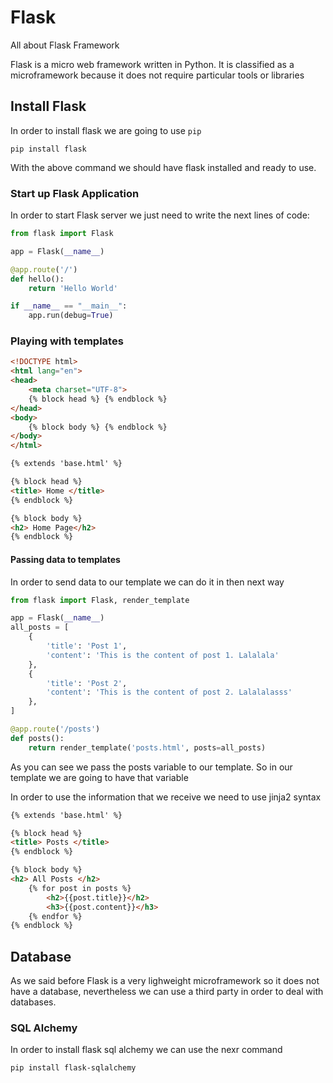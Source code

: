 # Flask

All about Flask Framework

Flask is a micro web framework written in Python. It is classified as a 
microframework because it does not require particular tools or libraries


## Install Flask

In order to install flask we are going to use ```pip```

```shell
pip install flask
```

With the above command we should have flask installed and ready to use.


### Start up Flask Application

In order to start Flask server we just need to write the next lines of code:

```python
from flask import Flask

app = Flask(__name__)

@app.route('/')
def hello():
    return 'Hello World'

if __name__ == "__main__":
    app.run(debug=True)
```

### Playing with templates

```html
<!DOCTYPE html>
<html lang="en">
<head>
    <meta charset="UTF-8">
    {% block head %} {% endblock %}
</head>
<body>
    {% block body %} {% endblock %}
</body>
</html>
```


```html
{% extends 'base.html' %}

{% block head %}
<title> Home </title>
{% endblock %}

{% block body %}
<h2> Home Page</h2>
{% endblock %}
```

#### Passing data to templates

In order to send data to our template we can do it in then next way

```python
from flask import Flask, render_template

app = Flask(__name__)
all_posts = [
    {
        'title': 'Post 1',
        'content': 'This is the content of post 1. Lalalala'
    },
    {
        'title': 'Post 2',
        'content': 'This is the content of post 2. Lalalalasss'
    },
]

@app.route('/posts')
def posts():
    return render_template('posts.html', posts=all_posts)
```

As you can see we pass the posts variable to our template. So in 
our template we are going to have that variable

In order to use the information that we receive we need to use jinja2 syntax


```html
{% extends 'base.html' %}

{% block head %}
<title> Posts </title>
{% endblock %}

{% block body %}
<h2> All Posts </h2>
    {% for post in posts %}
        <h2>{{post.title}}</h2>
        <h3>{{post.content}}</h3>
    {% endfor %}
{% endblock %}
```

## Database

As we said before Flask is a very lighweight microframework
so it does not have a database, nevertheless we can use a third party
in order to deal with databases.

### SQL Alchemy

In order to install flask sql alchemy we can use the nexr command

```shell
pip install flask-sqlalchemy
```